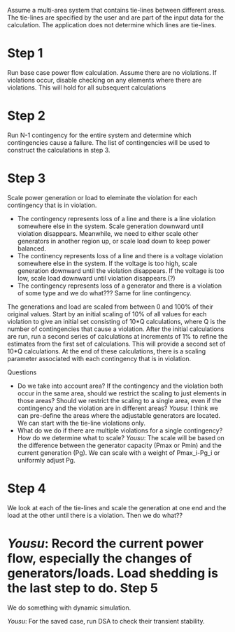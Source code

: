 Assume a multi-area system that contains tie-lines between different areas. The
tie-lines are specified by the user and are part of the input data for the
calculation. The application does not determine which lines are tie-lines.

Step 1
======
Run base case power flow calculation. Assume there are no violations. If
violations occur, disable checking on any elements where there are violations.
This will hold for all subsequent calculations

Step 2
======
Run N-1 contingency for the entire system and determine which contingencies cause
a failure. The list of contingencies will be used to construct the calculations
in step 3.

Step 3
======
Scale power generation or load to eleminate the violation for each contingency
that is in violation.
- The contingency represents loss of a line and there is a line violation
  somewhere else in the system. Scale generation downward until violation
  disappears. Meanwhile, we need to either scale other generators in another
  region up, or scale load down to keep power balanced.
- The continency represents loss of a line and there is a voltage violation
  somewhere else in the system. If the voltage is too high, scale generation
  downward until the violation disappears. If the voltage is too low, scale load
  downward until violation disappears.(?)
- The contingency represents loss of a generator and there is a violation of
  some type and we do what??? Same for line contingency.

The generations and load are scaled from between 0 and 100\% of their original
values. Start by an initial scaling of 10\% of all values for each violation to
give an initial set consisting of 10\*Q calculations, where Q is the number of
contingencies that cause a violation. After the initial calculations are run,
run a second series of calculations at increments of 1\% to refine the estimates
from the first set of calculations. This will provide a second set of 10\*Q
calculations. At the end of these calculations, there is a scaling parameter
associated with each contingency that is in violation.

Questions
- Do we take into account area? If the contingency and the violation both occur
  in the same area, should we restrict the scaling to just elements in those
  areas? Should we restrict the scaling to a single area, even if the
  contingency and the violation are in different areas?
  *Yousu*: I think we can pre-define the areas where the adjustable generators
  are located. We can start with the tie-line violations only.
- What do we do if there are multiple violations for a single contingency? How
  do we determine what to scale?
  *Yousu*: The scale will be based on the difference between the generator
  capacity (Pmax or Pmin) and the current generation (Pg). We can scale with a
  weight of Pmax\_i-Pg\_i or uniformly adjust Pg.

Step 4
======
We look at each of the tie-lines and scale the generation at one end and the
load at the other until there is a violation. Then we do what??

*Yousu*: Record the current power flow, especially the changes of
generators/loads. Load shedding is the last step to do.
Step 5
======
We do something with dynamic simulation.

*Yousu*: For the saved case, run DSA to check their transient stability.
